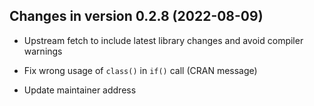




<!-- NEWS.md was auto-generated by NEWS.Rmd. Please DO NOT edit by hand!-->

## Changes in version 0.2.8 (2022-08-09)

-   Upstream fetch to include latest library changes and avoid compiler
    warnings

-   Fix wrong usage of `class()` in `if()` call (CRAN message)

-   Update maintainer address
